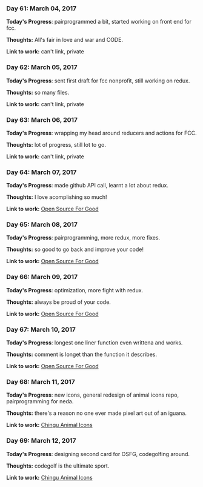 ### Day 61: March 04, 2017

**Today's Progress**: pairprogrammed a bit, started working on front end for fcc.

**Thoughts:** All's fair in love and war and CODE.

**Link to work:** can't link, private

### Day 62: March 05, 2017

**Today's Progress**: sent first draft for fcc nonprofit, still working on redux.

**Thoughts:** so many files.

**Link to work:** can't link, private

### Day 63: March 06, 2017

**Today's Progress**: wrapping my head around reducers and actions for FCC.

**Thoughts:** lot of progress, still lot to go.

**Link to work:** can't link, private

### Day 64: March 07, 2017

**Today's Progress**: made github API call, learnt a lot about redux.

**Thoughts:** I love acomplishing so much!

**Link to work:** [Open Source For Good](https://github.com/freeCodeCamp/open-source-for-good-directory)

### Day 65: March 08, 2017

**Today's Progress**: pairprogramming, more redux, more fixes.

**Thoughts:** so good to go back and improve your code!

**Link to work:** [Open Source For Good](https://github.com/freeCodeCamp/open-source-for-good-directory)

### Day 66: March 09, 2017

**Today's Progress**: optimization, more fight with redux.

**Thoughts:** always be proud of your code.

**Link to work:** [Open Source For Good](https://github.com/freeCodeCamp/open-source-for-good-directory)

### Day 67: March 10, 2017

**Today's Progress**: longest one liner function even writtena and works.

**Thoughts:** comment is longet than the function it describes.

**Link to work:** [Open Source For Good](https://github.com/freeCodeCamp/open-source-for-good-directory)

### Day 68: March 11, 2017

**Today's Progress**: new icons, general redesign of animal icons repo, pairprogramming for neda.

**Thoughts:** there's a reason no one ever made pixel art out of an iguana.

**Link to work:** [Chingu Animal Icons](https://github.com/Kornil/Chingu-Animal-Icons)

### Day 69: March 12, 2017

**Today's Progress**: designing second card for OSFG, codegolfing around.

**Thoughts:** codegolf is the ultimate sport.

**Link to work:** [Chingu Animal Icons](https://github.com/Kornil/Chingu-Animal-Icons)

